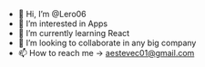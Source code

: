 - 👋 Hi, I’m @Lero06
- 👀 I’m interested in Apps
- 🌱 I’m currently learning React
- 💞️ I’m looking to collaborate in any big company
- 📫 How to reach me -> aestevec01@gmail.com

<!---
Lero06/Lero06 is a ✨ special ✨ repository because its `README.md` (this file) appears on your GitHub profile.
You can click the Preview link to take a look at your changes.
--->
